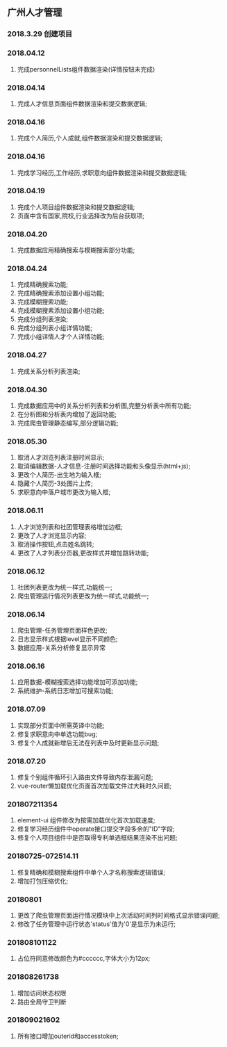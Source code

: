 ## 广州人才管理
### 2018.3.29 创建项目

### 2018.04.12
1. 完成personnelLists组件数据渲染(详情按钮未完成)
### 2018.04.14
1. 完成人才信息页面组件数据渲染和提交数据逻辑;
### 2018.04.16
1. 完成个人简历,个人成就,组件数据渲染和提交数据逻辑;
### 2018.04.16
1. 完成学习经历,工作经历,求职意向组件数据渲染和提交数据逻辑;
### 2018.04.19
1. 完成个人项目组件数据渲染和提交数据逻辑;
2. 页面中含有国家,院校,行业选择改为后台获取项;
### 2018.04.20
1. 完成数据应用精确搜索与模糊搜索部分功能;
### 2018.04.24
1. 完成精确搜索功能;
2. 完成精确搜索添加设置小组功能;
3. 完成模糊搜索功能;
4. 完成模糊搜素添加设置小组功能;
5. 完成分组列表渲染;
6. 完成分组列表小组详情功能;
7. 完成小组详情人才个人详情功能;
### 2018.04.27
1. 完成关系分析列表渲染;
### 2018.04.30
1. 完成数据应用中的关系分析列表和分析图,完整分析表中所有功能;
2. 在分析图和分析表内增加了返回功能;
3. 完成爬虫管理静态编写,部分逻辑功能;
### 2018.05.30
1. 取消人才浏览列表注册时间显示;
2. 取消编辑数据-人才信息-注册时间选择功能和头像显示(html+js);
3. 更改个人简历-出生地为输入框;
4. 隐藏个人简历-3处图片上传;
5. 求职意向中落户城市更改为输入框;
### 2018.06.11
1. 人才浏览列表和社团管理表格增加边框;
2. 更改了人才浏览显示内容;
3. 取消操作按钮,点击姓名跳转;
4. 更改了人才列表分页器,更改样式并增加跳转功能;
### 2018.06.12
1. 社团列表更改为统一样式,功能统一;
2. 爬虫管理运行情况列表更改为统一样式,功能统一;
### 2018.06.14
1. 爬虫管理-任务管理页面样色更改;
2. 日志显示样式根据level显示不同颜色;
3. 数据应用-关系分析修复显示异常
### 2018.06.16
1. 应用数据-模糊搜索选择功能增加可添加功能;
2. 系统维护-系统日志增加可搜索功能;
### 2018.07.09
1. 实现部分页面中所需英译中功能;
2. 修复求职意向中单选功能bug;
3. 修复个人成就新增后无法在列表中及时更新显示问题;
### 2018.07.20
1. 修复个别组件循环引入路由文件导致内存泄漏问题;
2. vue-router懒加载优化页面首次加载文件过大耗时久问题;
### 201807211354
1. element-ui 组件修改为按需加载优化首次加载速度;
2. 修复学习经历组件中operate接口提交字段多余的"ID"字段;
3. 修复个人项目组件中是否取得专利单选框结果渲染不出问题;
### 20180725-072514.11
1. 修复精确和模糊搜索组件中单个人才名称搜索逻辑错误;
2. 增加打包压缩优化;
### 20180801
1. 更改了爬虫管理页面运行情况模块中上次活动时间列时间格式显示错误问题;
2. 修改了任务管理中运行状态'status'值为'0'是显示为未运行;
### 201808101122
1. 占位符同意修改颜色为#cccccc,字体大小为12px;
### 201808261738
1. 增加访问状态权限
2. 路由全局守卫判断
### 201809021602
1. 所有接口增加outerid和accesstoken;
